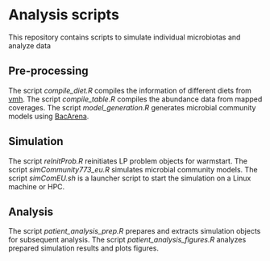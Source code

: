 # Analysis scripts
This repository contains scripts to simulate individual microbiotas and analyze data

## Pre-processing
The script *compile_diet.R* compiles the information of different diets from [vmh](http://vmh.uni.lu/#nutrition). 
The script *compile_table.R* compiles the abundance data from mapped coverages. 
The script *model_generation.R* generates microbial community models using [BacArena](https://cran.r-project.org/web/packages/BacArena/index.html).

## Simulation
The script *reInitProb.R* reinitiates LP problem objects for warmstart.
The script *simCommunity773_eu.R* simulates microbial community models.
The script *simComEU.sh* is a launcher script to start the simulation on a Linux machine or HPC.

## Analysis
The script *patient_analysis_prep.R* prepares and extracts simulation objects for subsequent analysis.
The script *patient_analysis_figures.R* analyzes prepared simulation results and plots figures.